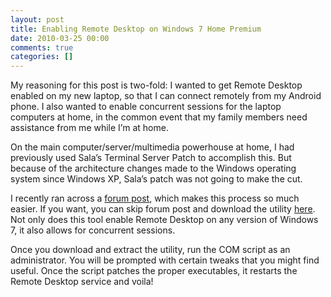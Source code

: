 ```yaml
---
layout: post
title: Enabling Remote Desktop on Windows 7 Home Premium
date: 2010-03-25 00:00
comments: true
categories: []
---
```

<p>My reasoning for this post is two-fold: I wanted to get Remote Desktop enabled on my new laptop, so that I can connect remotely from my Android phone. I also wanted to enable concurrent sessions for the laptop computers at home, in the common event that my family members need assistance from me while I&rsquo;m at home.</p>

<p>On the main computer/server/multimedia powerhouse at home, I had previously used Sala&rsquo;s Terminal Server Patch to accomplish this. But because of the architecture changes made to the Windows operating system since Windows XP, Sala&rsquo;s patch was not going to make the cut.</p>

<p>I recently ran across a <a href="http://thegreenbutton.com/forums/t/79427.aspx?PageIndex=1" target="_blank">forum post</a>, which makes this process so much easier. If you want, you can skip forum post and download the utility <a href="http://www.mediafire.com/file/hzz2l5mznzm/Concurrent_RDP_Win7_RTM_patcher_v1.1.zip" target="_blank">here</a>. Not only does this tool enable Remote Desktop on any version of Windows 7, it also allows for concurrent sessions.</p>

<p>Once you download and extract the utility, run the COM script as an administrator. You will be prompted with certain tweaks that you might find useful. Once the script patches the proper executables, it restarts the Remote Desktop service and voila!</p>
